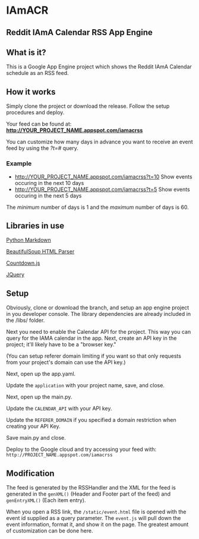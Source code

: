 # IAmACR
## Reddit IAmA Calendar RSS App Engine

## What is it?

This is a Google App Engine project which shows the Reddit IAmA Calendar schedule as an RSS feed.

## How it works

Simply clone the project or download the release. Follow the setup procedures and deploy.

Your feed can be found at: **http://YOUR_PROJECT_NAME.appspot.com/iamacrss**

You can customize how many days in advance you want to receive an event feed by using
the *?t=#* query.

### Example
* http://YOUR_PROJECT_NAME.appspot.com/iamacrss?t=10 Show events occuring in the next 10 days
* http://YOUR_PROJECT_NAME.appspot.com/iamacrss?t=5 Show events occuring in the next 5 days

The *minimum* number of days is 1 and the *maximum* number of days is 60.

## Libraries in use

[Python Markdown](https://pythonhosted.org/Markdown/)

[BeautifulSoup HTML Parser](http://www.crummy.com/software/BeautifulSoup/)

[Countdown.js](http://countdownjs.org)

[JQuery](http://www.jquery.com)

## Setup

Obviously, clone or download the branch, and setup an app engine project in you developer console.
The library dependencies are already included in the /libs/ folder.

Next you need to enable the Calendar API for the project. This way you can query for the IAMA calendar in
the app. Next, create an API key in the project; it'll likely have to be a "browser key."

(You can setup referer domain limiting if you want so that only requests from your project's domain can use
the API key.)

Next, open up the app.yaml.

Update the `application` with your project name, save, and close.

Next, open up the main.py.

Update the `CALENDAR_API` with your API key.

Update the `REFERER_DOMAIN` if you specified a domain restriction when creating your API Key.

Save main.py and close.

Deploy to the Google cloud and try accessing your feed with: `http://PROJECT_NAME.appspot.com/iamacrss`

## Modification

The feed is generated by the RSSHandler and the XML for the feed is generated in the `genXML()` (Header and Footer part of the feed)
 and `genEntryXML()` (Each item entry).

When you open a RSS link, the `/static/event.html` file is opened with the event id supplied as a query parameter. 
The `event.js` will pull down the event information, format it, and show it on the page. The greatest amount of customization can be done here.
